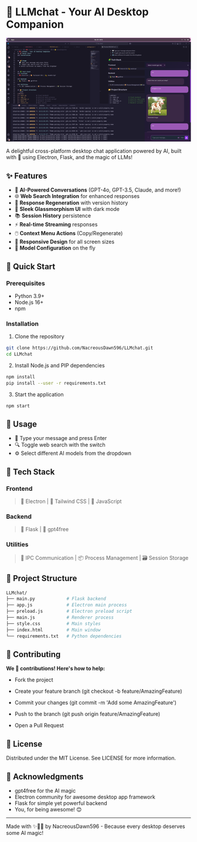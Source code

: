 # 🎀 LLMchat - Your AI Desktop Companion

![App Screenshot](./assets/screenshot.png)

A delightful cross-platform desktop chat application powered by AI, built with 💖 using Electron, Flask, and the magic of LLMs!

## ✨ Features

- 🧠 **AI-Powered Conversations** (GPT-4o, GPT-3.5, Claude, and more!)
- 🌐 **Web Search Integration** for enhanced responses
- 🔄 **Response Regeneration** with version history
- 🎨 **Sleek Glassmorphism UI** with dark mode
- 📚 **Session History** persistence
- ⚡ **Real-time Streaming** responses
- 🖱️ **Context Menu Actions** (Copy/Regenerate)
- 📱 **Responsive Design** for all screen sizes
- 🔧 **Model Configuration** on the fly

## 🚀 Quick Start

### Prerequisites
- Python 3.9+
- Node.js 16+
- npm

### Installation
1. Clone the repository
```bash
git clone https://github.com/NacreousDawn596/LLMchat.git
cd LLMchat
```

2. Install Node.js and PIP dependencies
```bash
npm install
pip install --user -r requirements.txt
```

3. Start the application
```bash
npm start
```

## 🌈 Usage
- 💬 Type your message and press Enter
- 🔍 Toggle web search with the switch
- ⚙️ Select different AI models from the dropdown


## 🧩 Tech Stack
### Frontend
> 🎀 Electron | 🎨 Tailwind CSS | 💫 JavaScript

### Backend
> 🐍 Flask | 🧠 gpt4free

### Utilities
> 🔌 IPC Communication | 📦 Process Management | 🗃️ Session Storage

## 📂 Project Structure
```bash
LLMchat/
├── main.py            # Flask backend
├── app.js             # Electron main process
├── preload.js         # Electron preload script
├── main.js            # Renderer process
├── style.css          # Main styles
├── index.html         # Main window
└── requirements.txt   # Python dependencies
```

## 🤝 Contributing
**We 💖 contributions! Here's how to help:**
-    Fork the project

-    Create your feature branch (git checkout -b feature/AmazingFeature)

-    Commit your changes (git commit -m 'Add some AmazingFeature')

-    Push to the branch (git push origin feature/AmazingFeature)

-    Open a Pull Request

## 📜 License
Distributed under the MIT License. See LICENSE for more information.

## 🌟 Acknowledgments
- gpt4free for the AI magic
- Electron community for awesome desktop app framework
- Flask for simple yet powerful backend
- You, for being awesome! 😊

<hr>
Made with ✨🦄🔮 by NacreousDawn596 - Because every desktop deserves some AI magic!